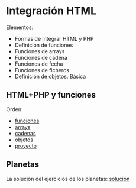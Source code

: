 # Integración HTML

Elementos:
- Formas de integrar HTML y PHP
- Definición de funciones
- Funciones de arrays
- Funciones de cadena
- Funciones de fecha
- Funciones de ficheros
- Definición de objetos. Básica

## HTML+PHP y funciones

Orden:

- [funciones](funciones.md)
- [arrays](array.md)
- [cadenas](cadenas.md)
- [objetos](objetos.md)
- [proyecto](proyecto.md)

## Planetas

La solución del ejercicios de los planetas: [solución](./proyecto-planetas/)